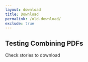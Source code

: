 ```yaml
---
layout: download
title: Download
permalink: /old-download/
exclude: true
---
```

## Testing Combining PDFs

Check stories to download